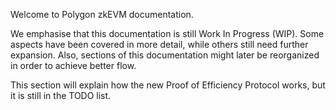 Welcome to Polygon zkEVM documentation.

We emphasise that this documentation is still Work In Progress (WIP). Some aspects have been covered in more detail, while others still need further expansion. Also, sections of this documentation might later be reorganized in order to achieve better flow.

This section will explain how the new Proof of Efficiency Protocol works, but it is still in the TODO list.